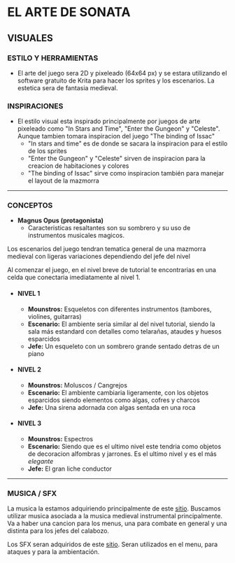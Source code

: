 # EL ARTE DE SONATA

## VISUALES

### ESTILO Y HERRAMIENTAS

- El arte del juego sera 2D y pixeleado (64x64 px) y se estara utilizando el software gratuito de Krita para hacer los sprites y los escenarios. La estetica sera de fantasia medieval.

### INSPIRACIONES

- El estilo visual esta inspirado principalmente por juegos de arte pixeleado como "In Stars and Time", "Enter the Gungeon" y "Celeste". Aunque tambien tomara inspiracion del juego "The binding of Issac"
  - "In stars and time" es de donde se sacara la inspiracion para el estilo de los sprites
  - "Enter the Gungeon" y "Celeste" sirven de inspiracion para la creacion de habitaciones y colores
  - "The binding of Issac" sirve como inspiracion también para manejar el layout de la mazmorra

---

### CONCEPTOS

- **Magnus Opus (protagonista)**
  - Caracteristicas resaltantes son su sombrero y su uso de instrumentos musicales magicos.

Los escenarios del juego tendran tematica general de una mazmorra medieval con ligeras variaciones dependiendo del jefe del nivel

Al comenzar el juego, en el nivel breve de tutorial te encontrarias en una celda que conectaria imediatamente al nivel 1.

- #### NIVEL 1

  - **Mounstros:** Esqueletos con diferentes instrumentos (tambores, violines, guitarras)
  - **Escenario:** El ambiente seria similar al del nivel tutorial, siendo la sala más estandard con detalles como telarañas, ataudes y huesos esparcidos
  - **Jefe:** Un esqueleto con un sombrero grande sentado detras de un piano

- #### NIVEL 2

  - **Mounstros:** Moluscos / Cangrejos
  - **Escenario:** El ambiente cambiaria ligeramente, con los objetos esparcidos siendo elementos como algas, cofres y charcos
  - **Jefe:** Una sirena adornada con algas sentada en una roca

- #### NIVEL 3
  - **Mounstros:** Espectros
  - **Escenario:** Siendo que es el ultimo nivel este tendria como objetos de decoracion alfombras y jarrones. Es el ultimo nivel y es el más _elegante_
  - **Jefe:** El gran liche conductor

---

### MUSICA / SFX

La musica la estamos adquiriendo principalmente de este [sitio](https://pixabay.com/music/). Buscamos utilizar musica asociada a la musica medieval instrumental principalmente. Va a haber una cancion para los menus, una para combate en general y una distinta para los jefes del calabozo.

Los SFX seran adquiridos de este [sitio](https://pixabay.com/sound-effects/). Seran utilizados en el menu, para ataques y para la ambientación.
